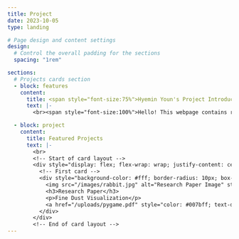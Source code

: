 ```yaml
---
title: Project
date: 2023-10-05
type: landing

# Page design and content settings
design:
  # Control the overall padding for the sections
  spacing: "1rem"

sections:
  # Projects cards section
  - block: features
    content:
      title: <span style="font-size:75%">Hyemin Youn's Project Introduction</span>
      text: |-
        <br><span style="font-size:100%">Hello! This webpage contains records of my extracurricular activities, projects, and external activities during my university life. In the future, I plan to use it as a portfolio for my personal projects related to computer science.</span>

  - block: project
    content:
      title: Featured Projects
      text: |-
        <br>
        <!-- Start of card layout -->
        <div style="display: flex; flex-wrap: wrap; justify-content: center; gap: 20px; margin-top: 20px;">
          <!-- First card -->
          <div style="background-color: #fff; border-radius: 10px; box-shadow: 0 4px 8px rgba(0, 0, 0, 0.1); width: 300px; text-align: center; padding: 20px;">
            <img src="/images/rabbit.jpg" alt="Research Paper Image" style="width: 100%; border-radius: 10px;">
            <h3>Research Paper</h3>
            <p>Fine Dust Visualization</p>
            <a href="/uploads/pygame.pdf" style="color: #007bff; text-decoration: none;">See more</a>
          </div>
        </div>
        <!-- End of card layout -->
---
```


